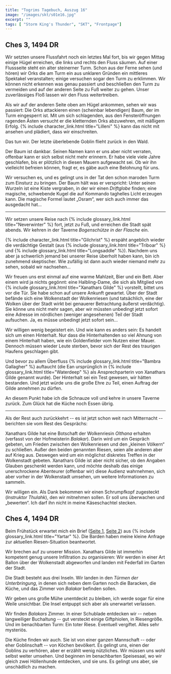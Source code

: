 ```yaml
---
title: "Togrims Tagebuch, Auszug 16"
image: "/images/skt/s01e16.jpg"
excerpt: ""
tags: [ "Storm King's Thunder", "SKT", "Frontpage"]
---
```


## Ches 3, 1494 DR

Wir setzten unsere Flussfahrt noch ein letztes Mal fort, bis wir gegen Mittag einige Hügel
erreichen, die links und rechts den Fluss säumen. Auf einer Flussseite steht ein alter steinerner
Turm. Schon aus der Ferne sehen (und hören) wir Orks die am Turm ein aus unklaren Gründen ein
mittleres Spektakel veranstalten; einige versuchen sogar den Turm zu erklimmen. Wir können nicht
erkennen was genau passiert und beschließen den Turm zu vermeiden und auf der anderen Seite zu Fuß
weiter zu gehen. Unser zuverlässiges Floß lassen wir den Fluss weitertreiben.

Als wir auf der anderen Seite oben am Hügel ankommen, sehen wir was passiert: Die Orks attackieren
einen (scheinbar lebendigen) Baum, der im Turm eingesperrt ist. Mit um sich schlagenden, aus den
Fensteröffnungen ragenden Ästen versucht er die kletternden Orks abzuwehren, mit mäßigem Erfolg. {%
include character_link.html title="Lilleni" %} kann das nicht mit ansehen und plädiert, dass wir
einschreiten.

Das tun wir. Der letzte überlebende Goblin flieht zurück in den Wald.

Der Baum ist dankbar. Seinen Namen kann er uns aber nicht verraten, offenbar kann er sich selbst
nicht mehr erinnern. Er habe viele viele Jahre geschlafen, bis er plötzlich in diesen Mauern
aufgewacht sei. Ob wir ihn vielleicht befreien können, fragt er, es gäbe auch eine Belohnung für
uns.

Wir versuchen es, und es gelingt uns in der Tat den schon maroden Turm zum Einsturz zu bringen. Der
Baum hält was er verspricht: Unter seinen Wurzeln ist eine Kiste vergraben, in der wir einen
*Driftglobe* finden; eine magische, schwebende Kugel die auf Kommando taghelles Licht erzeugen kann.
Die magische Formel lautet „Osram“, wer sich auch immer das ausgedacht hat...

---

Wir setzen unsere Reise nach {% include glossary_link.html title="Neverwinter" %} fort, jetzt zu
Fuß, und erreichen die Stadt spät abends. Wir kehren in der Taverne *Bogenschütze in der Flasche*
ein.

{% include character_link.html title="Gilchrist" %} erspäht angeblich wieder die verdächtige Gestalt
(aus {% include glossary_link.html title="Triboar" %} und {% include glossary_link.html
title="Longsaddle" %}). Nachdem uns aber ja schwerlich jemand bei unserer Reise überholt haben kann,
bin ich zunehmend skeptischer. Wie zufällig ist dann auch wieder niemand mehr zu sehen, sobald wir
nachsehen...

Wir freuen uns erst einmal auf eine warme Mahlzeit, Bier und ein Bett. Aber einem wird ja nichts
gegönnt: eine Halbling-Dame, die sich als Mitglied von {% include glossary_link.html
title="Xanathars Gilde" %} vorstellt, bittet uns vor die Tür. Sie habe schon auf unsere Ankunft
gewartet. Über der Stadt befände sich eine Wolkenstadt der Wolkenriesen (und tatsächlich, eine der
Wolken über der Stadt wirkt bei genauerer Betrachtung äußerst verdächtig). Sie könne uns nicht mehr
sagen, aber wir müssten unbedingt jetzt sofort eine Adresse im nördlichen (weniger angesehenen) Teil
der Stadt aufsuchen. Ja, es müsse unbedingt jetzt sofort sein...

Wir willigen wenig begeistert ein. Und wie kann es anders sein: Es handelt sich um einen
Hinterhalt. Nur dass die Hinterhaltenden so viel Ahnung von einem Hinterhalt haben, wie ein
Goldenfielder vom Nutzen einer Mauer. Dennoch müssen wieder Leute sterben, bevor sich der Rest des
traurigen Haufens geschlagen gibt.

Und bevor zu allem Überfluss {% include glossary_link.html title="Bambra Gallagher" %} auftaucht
(die Ean ursprünglich in {% include glossary_link.html title="Waterdeep" %} als Ansprechparterin von
Xanathars Gilde genannt wurde). Der Hinterhalt sei ein Test gewesen, wir hätten bestanden. Und jetzt
würde uns die große Ehre zu Teil, einen Auftrag der Gilde annehmen zu dürfen.

An diesem Punkt habe ich die Schnauze voll und kehre in unsere Taverne zurück. Zum Glück hat die
Küche noch Essen übrig.

---

Als der Rest auch zurückkehrt -- es ist jetzt schon weit nach Mitternacht -- berichten sie
vom Rest des Gesprächs:

Xanathars Gilde hat eine Botschaft der Wolkenriesin *Olthana* erhalten (verfasst von der
Hofmeisterin *Balakar*). Darin wird um ein Gespräch gebeten, um Frieden zwischen den Wolkenriesen
und den „kleinen Völkern“ zu schließen. Außer den beiden genannten Riesen, seien alle anderen
aber auf Krieg aus. Deswegen wird um ein möglichst diskretes Treffen in der Wolkenstadt gebeten.
Xanathars Gilde ist aber nicht sicher, ob den Angaben Glauben geschenkt werden kann, und möchte
deshalb das einige unerschrockene Abenteurer (offenbar wir) diese Audienz wahrnehmen, sich
aber vorher in der Wolkenstadt umsehen, um weitere Informationen zu sammeln.

Wir willigen ein. Als Dank bekommen wir einen Schrumpfkopf zugesteckt (*Instruktor Thulahk*), den
wir mitnehmen sollen. Er soll uns überwachen und „bewerten“. Ich darf ihn nicht in meine
Käseschachtel stecken.

## Ches 4, 1494 DR

Beim Frühstück erwartet mich ein Brief ([Seite 1](/images/skt/togrim_trislee_1_1.png),
[Seite 2](/images/skt/togrim_trislee_1_2.png)) aus {% include glossary_link.html
title="Yartar" %}. Die Barden haben meine kleine Anfrage zur aktuellen Riesen-Situation
beantwortet.

Wir brechen auf zu unserer Mission. Xanathars Gilde ist immerhin kompetent genug unsere
Infiltration zu organisieren: Wir werden in einer Art Ballon über der Wolkenstadt abgeworfen
und landen mit Federfall im Garten der Stadt.

Die Stadt besteht aus drei Inseln. Wir landen in den *Türmen der Unterbringung*, in denen sich
neben dem Garten noch die Baracken, die Küche, und das Zimmer von *Balakar* befinden sollen.

Wir geben uns große Mühe unentdeckt zu bleiben, ich werde sogar für eine Weile unsichtbar.
Die Insel entpuppt sich aber als unerwartet verlassen.

Wir finden *Balakars* Zimmer. In einer Schublade entdecken wir -- neben langweiliger Buchaltung --
gut versteckt einige Giftphiolen, in Riesengröße. Und im benachbarten Turm: Ein toter Riese.
Eventuell vergiftet. Alles sehr mysteriös.

Die Küche finden wir auch. Sie ist von einer ganzen Mannschaft -- oder eher Goblinschaft -- von
Köchen bevölkert. Es gelingt uns, einen der Goblins zu verhören, aber er erzählt wenig nützliches.
Wir müssen uns wohl selbst weiter umsehen. Und beginnen im benachbarten Speisesaal, wo wir gleich
zwei Höllenhunde entdecken, und sie uns. Es gelingt uns aber, sie unschädlich zu machen.
